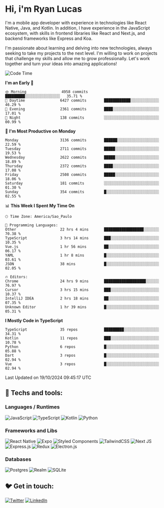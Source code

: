 # Hi, i'm Ryan Lucas

I'm a mobile app developer with experience in technologies like React Native, Java, and Kotlin.
In addition, I have experience in the JavaScript ecosystem, with skills in frontend libraries like React and Next.js, and backend frameworks like Express and Koa.

I'm passionate about learning and delving into new technologies, always seeking to take my projects to the next level. I'm willing to work on projects that challenge my skills and allow me to grow professionally. Let's work together and turn your ideas into amazing applications!


<!--START_SECTION:waka-->
![Code Time](http://img.shields.io/badge/Code%20Time-681%20hrs%207%20mins-blue)

**I'm an Early 🐤** 

```text
🌞 Morning                4958 commits        █████████░░░░░░░░░░░░░░░░   35.71 % 
🌆 Daytime                6427 commits        ████████████░░░░░░░░░░░░░   46.29 % 
🌃 Evening                2361 commits        ████░░░░░░░░░░░░░░░░░░░░░   17.01 % 
🌙 Night                  138 commits         ░░░░░░░░░░░░░░░░░░░░░░░░░   00.99 % 
```
📅 **I'm Most Productive on Monday** 

```text
Monday                   3136 commits        ██████░░░░░░░░░░░░░░░░░░░   22.59 % 
Tuesday                  2711 commits        █████░░░░░░░░░░░░░░░░░░░░   19.53 % 
Wednesday                2622 commits        █████░░░░░░░░░░░░░░░░░░░░   18.89 % 
Thursday                 2372 commits        ████░░░░░░░░░░░░░░░░░░░░░   17.08 % 
Friday                   2508 commits        █████░░░░░░░░░░░░░░░░░░░░   18.06 % 
Saturday                 181 commits         ░░░░░░░░░░░░░░░░░░░░░░░░░   01.30 % 
Sunday                   354 commits         █░░░░░░░░░░░░░░░░░░░░░░░░   02.55 % 
```


📊 **This Week I Spent My Time On** 

```text
🕑︎ Time Zone: America/Sao_Paulo

💬 Programming Languages: 
Other                    22 hrs 4 mins       ██████████████████░░░░░░░   70.38 % 
TypeScript               3 hrs 14 mins       ███░░░░░░░░░░░░░░░░░░░░░░   10.35 % 
Vue.js                   1 hr 56 mins        ██░░░░░░░░░░░░░░░░░░░░░░░   06.17 % 
YAML                     1 hr 8 mins         █░░░░░░░░░░░░░░░░░░░░░░░░   03.61 % 
JSON                     38 mins             █░░░░░░░░░░░░░░░░░░░░░░░░   02.05 % 

🔥 Editors: 
Chrome                   24 hrs 9 mins       ███████████████████░░░░░░   76.97 % 
Cursor                   3 hrs 15 mins       ███░░░░░░░░░░░░░░░░░░░░░░   10.37 % 
IntelliJ IDEA            2 hrs 18 mins       ██░░░░░░░░░░░░░░░░░░░░░░░   07.35 % 
Unknown Editor           1 hr 39 mins        █░░░░░░░░░░░░░░░░░░░░░░░░   05.31 % 
```

**I Mostly Code in TypeScript** 

```text
TypeScript               35 repos            █████████░░░░░░░░░░░░░░░░   34.31 % 
Kotlin                   11 repos            ███░░░░░░░░░░░░░░░░░░░░░░   10.78 % 
Python                   6 repos             █░░░░░░░░░░░░░░░░░░░░░░░░   05.88 % 
Dart                     3 repos             █░░░░░░░░░░░░░░░░░░░░░░░░   02.94 % 
Vue                      3 repos             █░░░░░░░░░░░░░░░░░░░░░░░░   02.94 % 
```




 Last Updated on 19/10/2024 09:45:17 UTC
<!--END_SECTION:waka-->

## 🔧 Techs and tools: 

### Languages / Runtimes
![JavaScript](https://img.shields.io/badge/javascript-%23323330.svg?style=for-the-badge&logo=javascript&logoColor=%23F7DF1E)
![TypeScript](https://img.shields.io/badge/typescript-%23007ACC.svg?style=for-the-badge&logo=typescript&logoColor=white)
![Kotlin](https://img.shields.io/badge/kotlin-%230095D5.svg?style=for-the-badge&logo=kotlin&logoColor=white) ![Python](https://img.shields.io/badge/python-3670A0?style=for-the-badge&logo=python&logoColor=ffdd54)

### Frameworks and Libs
![React Native](https://img.shields.io/badge/react_native-%2320232a.svg?style=for-the-badge&logo=react&logoColor=%2361DAFB)
![Expo](https://img.shields.io/badge/expo-1C1E24?style=for-the-badge&logo=expo&logoColor=#D04A37)
![Styled Components](https://img.shields.io/badge/styled--components-DB7093?style=for-the-badge&logo=styled-components&logoColor=white)
![TailwindCSS](https://img.shields.io/badge/tailwindcss-%2338B2AC.svg?style=for-the-badge&logo=tailwind-css&logoColor=white)
![Next JS](https://img.shields.io/badge/Next-black?style=for-the-badge&logo=next.js&logoColor=white)
![Express.js](https://img.shields.io/badge/express.js-%23404d59.svg?style=for-the-badge&logo=express&logoColor=%2361DAFB)
![Redux](https://img.shields.io/badge/redux-%23593d88.svg?style=for-the-badge&logo=redux&logoColor=white)
![Electron.js](https://img.shields.io/badge/Electron-191970?style=for-the-badge&logo=Electron&logoColor=white)

### Databases
![Postgres](https://img.shields.io/badge/postgres-%23316192.svg?style=for-the-badge&logo=postgresql&logoColor=white)
![Realm](https://img.shields.io/badge/Realm-39477F?style=for-the-badge&logo=realm&logoColor=white)
![SQLite](https://img.shields.io/badge/sqlite-%2307405e.svg?style=for-the-badge&logo=sqlite&logoColor=white)

## 🐦 Get in touch:

[![Twitter](https://img.shields.io/badge/Twitter-%231DA1F2.svg?style=for-the-badge&logo=Twitter&logoColor=white)](https://twitter.com/ryangst_)
[![LinkedIn](https://img.shields.io/badge/linkedin-%230077B5.svg?style=for-the-badge&logo=linkedin&logoColor=white)](https://www.linkedin.com/in/ryan-lucas-machado/)
